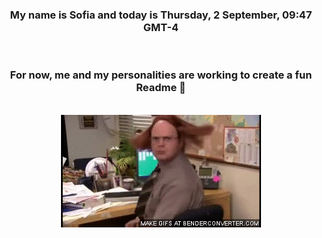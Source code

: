 


<div align="center">
<h3 >My name is Sofia and today is Thursday, 2 September, 09:47 GMT-4</h3><br>
<h3 >For now, me and my personalities are working to create a fun Readme 👋
</h3><br>
<img src='img/dwight.gif' alt='working...'/>
</div>
